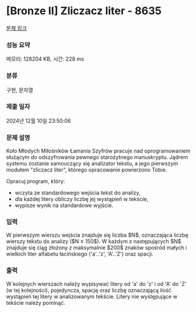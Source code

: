 # [Bronze II] Zliczacz liter - 8635 

[문제 링크](https://www.acmicpc.net/problem/8635) 

### 성능 요약

메모리: 128204 KB, 시간: 228 ms

### 분류

구현, 문자열

### 제출 일자

2024년 12월 10일 23:50:06

### 문제 설명

<p style="user-select: auto !important;">Koło Młodych Miłośników Łamania Szyfrów pracuje nad oprogramowaniem służącym do odszyfrowania pewnego starożytnego manuskryptu. Jądrem systemu zostanie samouczący się analizator tekstu, a jego pierwszym modułem "zliczacz liter", którego opracowanie powierzono Tobie.</p>

<p style="user-select: auto !important;">Opracuj program, który:</p>

<ul style="user-select: auto !important;">
	<li style="user-select: auto !important;">wczyta ze standardowego wejścia tekst do analizy,</li>
	<li style="user-select: auto !important;">dla każdej litery obliczy liczbę jej wystąpień w tekście,</li>
	<li style="user-select: auto !important;">wypisze wynik na standardowe wyjście.</li>
</ul>

### 입력 

 <p style="user-select: auto !important;">W pierwszym wierszu wejścia znajduje się liczba $N$, oznaczająca liczbę wierszy tekstu do analizy ($N ≤ 150$). W każdym z następujących $N$ znajduje się ciąg złożony z maksymalnie $200$ znaków spośród małych i wielkich liter alfabetu łacińskiego ('a'..'z', 'A'..'Z') oraz spacji.</p>

### 출력 

 <p style="user-select: auto !important;">W kolejnych wierszach należy wypisywać litery od 'a' do 'z' i od 'A' do 'Z' (w tej kolejności), pojedyncza˛ spację oraz liczbę oznaczającą ilość wystąpień tej litery w analizowanym tekście. Litery nie występujące w tekście należy pominąć.</p>

